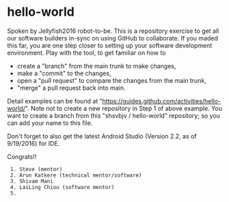 # hello-world

Spoken by Jellyfish2016 robot-to-be.
This is a repository exercise to get all our software builders in-sync on using GitHub to collaborate.
If you maded this far, you are one step closer to setting up your software development environment.
Play with the tool, to get familiar on how to
 * create a "branch" from the main trunk to make changes, 
 * make a "commit" to the changes,
 * open a "pull request" to compare the changes from the main trunk,
 * "merge" a pull request back into main.

Detail examples can be found at "https://guides.github.com/activities/hello-world/".
Note not to create a new repository in Step 1 of above example.  You want to create a branch
from this "shsvbjv / hello-world" repository; so you can add your name to this file.

Don't forget to also get the latest Android Studio (Version 2.2, as of 9/19/2016) for IDE.

Congrats!!


~~~~~~~~~  Add your names under this line, so we know that you are GitHub ready!! ~~~~~~~~
 1. Steve (mentor)
 2. Arun Katkere (technical mentor/software)
 3. Shivam Mani
 4. LaiLing Chiou (software mentor)
 5. 
